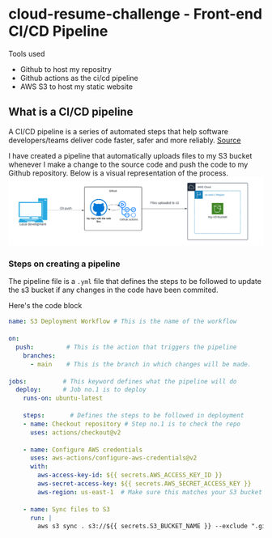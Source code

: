 # cloud-resume-challenge - Front-end CI/CD Pipeline
Tools used
- Github to host my repositry
- Github actions as the ci/cd pipeline
- AWS S3 to host my static website

## What is a CI/CD pipeline
A CI/CD pipeline is a series of automated steps that help software developers/teams deliver code faster, safer and more reliably. [Source](https://circleci.com/blog/what-is-a-ci-cd-pipeline/)

I have created a pipeline that automatically uploads files to my S3 bucket whenever I make a change to the source code and push the code to my Github repository. Below is a visual representation of the process.
![pipeline visualization](https://github.com/achenchi7/cloud-resume-challenge/blob/main/images/cicd2.png)

### Steps on creating a pipeline
The pipeline file is a `.yml` file that defines the steps to be followed to update the s3 bucket if any changes in the code have been commited.


Here's the code block
```yml
name: S3 Deployment Workflow # This is the name of the workflow 

on:
  push:         # This is the action that triggers the pipeline
    branches: 
      - main    # This is the branch in which changes will be made.

jobs:          # This keyword defines what the pipeline will do 
  deploy:      # Job no.1 is to deploy
    runs-on: ubuntu-latest

    steps:       # Defines the steps to be followed in deployment
    - name: Checkout repository # Step no.1 is to check the repo
      uses: actions/checkout@v2

    - name: Configure AWS credentials
      uses: aws-actions/configure-aws-credentials@v2
      with:
        aws-access-key-id: ${{ secrets.AWS_ACCESS_KEY_ID }}
        aws-secret-access-key: ${{ secrets.AWS_SECRET_ACCESS_KEY }}
        aws-region: us-east-1  # Make sure this matches your S3 bucket region

    - name: Sync files to S3
      run: |
        aws s3 sync . s3://${{ secrets.S3_BUCKET_NAME }} --exclude ".git/*" --delete --content-type text/html
```
